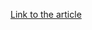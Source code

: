 [Link to the article](https://www.elastic.co/security-labs/revisiting-blister-new-developments-of-the-blister-loader)
